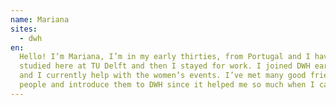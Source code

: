 ```yaml
---
name: Mariana
sites:
  - dwh
en:
  Hello! I’m Mariana, I’m in my early thirties, from Portugal and I have been living in the Netherlands for 6 years. I
  studied here at TU Delft and then I stayed for work. I joined DWH early on and was on the board of Outsite for a year
  and I currently help with the women’s events. I’ve met many good friend through DWH and I’m always glad to meet new
  people and introduce them to DWH since it helped me so much when I came to the Netherlands.
---
```

